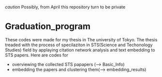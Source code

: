 *caution* Possibly, from April this repository turn to be private 

# Graduation_program

These codes were made for my thesis in The university of Tokyo.
The thesis treaded with the process of specilaziton in STS(Science and Techonology Studies) field by applaying citation network analysis and text embedding to STS papers.
Here are codes for

- overviewing the collected STS papapers   (--> Basic_Info)
- embedding the papers and clustering them(--> embedding_results)
